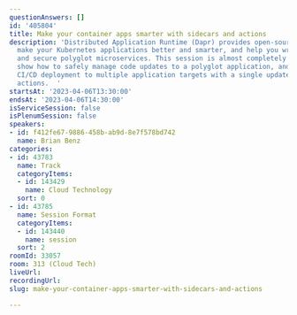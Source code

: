 ```yaml
---
questionAnswers: []
id: '405804'
title: Make your container apps smarter with sidecars and actions
description: 'Distributed Application Runtime (Dapr) provides open-source APIs that
  make your Kubernetes applications better and smarter, and help you write resilient
  and secure polyglot microservices. This session is almost completely demos.  I’ll
  show how to safely manage code updates to a polyglot application, and automated
  CI/CD deployment to multiple application targets with a single update via GitHub
  actions.  '
startsAt: '2023-04-06T13:30:00'
endsAt: '2023-04-06T14:30:00'
isServiceSession: false
isPlenumSession: false
speakers:
- id: f412fe67-9886-458b-ab9d-8e7f578bd742
  name: Brian Benz
categories:
- id: 43783
  name: Track
  categoryItems:
  - id: 143429
    name: Cloud Technology
  sort: 0
- id: 43785
  name: Session Format
  categoryItems:
  - id: 143440
    name: session
  sort: 2
roomId: 33057
room: 313 (Cloud Tech)
liveUrl: 
recordingUrl: 
slug: make-your-container-apps-smarter-with-sidecars-and-actions

---
```

